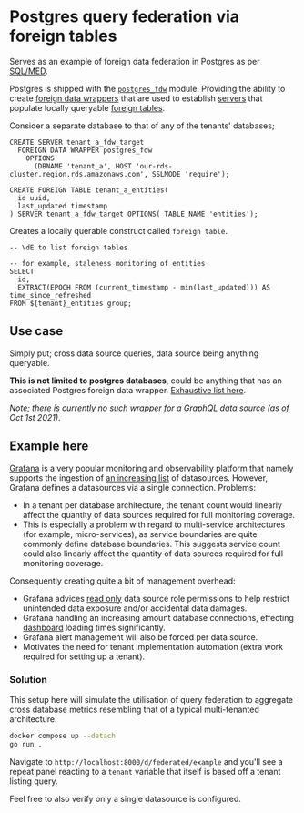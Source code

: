 # Postgres query federation via foreign tables

Serves as an example of foreign data federation in Postgres as per [SQL/MED](https://wiki.postgresql.org/wiki/SQL/MED).

Postgres is shipped with the [`postgres_fdw`](https://www.postgresql.org/docs/13/postgres-fdw.html) module. Providing the ability to create [foreign data wrappers](https://www.postgresql.org/docs/13/sql-createforeigndatawrapper.html) that are used to establish [servers](https://www.postgresql.org/docs/13/sql-createserver.html) that populate locally queryable [foreign tables](https://www.postgresql.org/docs/13/sql-createforeigntable.html).

Consider a separate database to that of any of the tenants' databases;

```shell
CREATE SERVER tenant_a_fdw_target
  FOREIGN DATA WRAPPER postgres_fdw
    OPTIONS
      (DBNAME 'tenant_a', HOST 'our-rds-cluster.region.rds.amazonaws.com', SSLMODE 'require');

CREATE FOREIGN TABLE tenant_a_entities(
  id uuid,
  last_updated timestamp
) SERVER tenant_a_fdw_target OPTIONS( TABLE_NAME 'entities');
```

Creates a locally querable construct called `foreign table`.

```shell
-- \dE to list foreign tables

-- for example, staleness monitoring of entities
SELECT
  id,
  EXTRACT(EPOCH FROM (current_timestamp - min(last_updated))) AS time_since_refreshed
FROM ${tenant}_entities group;
```

## Use case

Simply put; cross data source queries, data source being anything queryable.

**This is not limited to postgres databases**, could be anything that has an associated Postgres foreign data wrapper. [ Exhaustive list here](https://wiki.postgresql.org/wiki/Foreign_data_wrappers).

_Note; there is currently no such wrapper for a GraphQL data source (as of Oct 1st 2021)_.

## Example here

[Grafana](https://github.com/grafana/grafana) is a very popular monitoring and observability platform that namely supports the ingestion of [an increasing list](https://grafana.com/docs/grafana/latest/datasources) of datasources. However, Grafana defines a datasources via a single connection. Problems:

- In a tenant per database architecture, the tenant count would linearly affect the quantity of data sources required for full monitoring coverage.
- This is especially a problem with regard to multi-service architectures (for example, micro-services), as service boundaries are quite commonly define database boundaries. This suggests service count could also linearly affect the quantity of data sources required for full monitoring coverage.

Consequently creating quite a bit of management overhead:

- Grafana advices [read only](https://grafana.com/docs/grafana/latest/enterprise/datasource_permissions/) data source role permissions to help restrict unintended data exposure and/or accidental data damages.
- Grafana handling an increasing amount database connections, effecting [dashboard](https://grafana.com/grafana/dashboards) loading times significantly.
- Grafana alert management will also be forced per data source.
- Motivates the need for tenant implementation automation (extra work required for setting up a tenant).

### Solution

This setup here will simulate the utilisation of query federation to aggregate cross database metrics resembling that of a typical multi-tenanted architecture.

```bash
docker compose up --detach
go run .
```

Navigate to `http://localhost:8000/d/federated/example` and you'll see a repeat panel reacting to a `tenant` variable that itself is based off a tenant listing query.

Feel free to also verify only a single datasource is configured.
